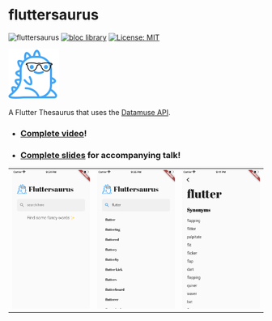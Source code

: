 # fluttersaurus

![fluttersaurus](https://github.com/felangel/fluttersaurus/workflows/fluttersaurus/badge.svg)
[![bloc library](https://tinyurl.com/bloc-library)](https://pub.dev/packages/bloc)
[![License: MIT](https://img.shields.io/badge/license-MIT-purple.svg)](https://opensource.org/licenses/MIT)

![logo](assets/icons/fluttersaurus.png)

A Flutter Thesaurus that uses the [Datamuse API](http://www.datamuse.com/api).

- ### [Complete video](https://youtu.be/ulbY6QcVzzI)!
- ### [Complete slides](./slides/bloc+cubit.pdf) for accompanying talk!

<table>
    <tr>
        <td style="text-align: center">
            <img src="art/home.png" width="200"/>
        </td>            
        <td style="text-align: center">
            <img src="art/search.png" width="200"/>            
        </td>
        <td style="text-align: center">
            <img src="art/synonyms.png" width="200" />
        </td>
    </tr>
</table>
